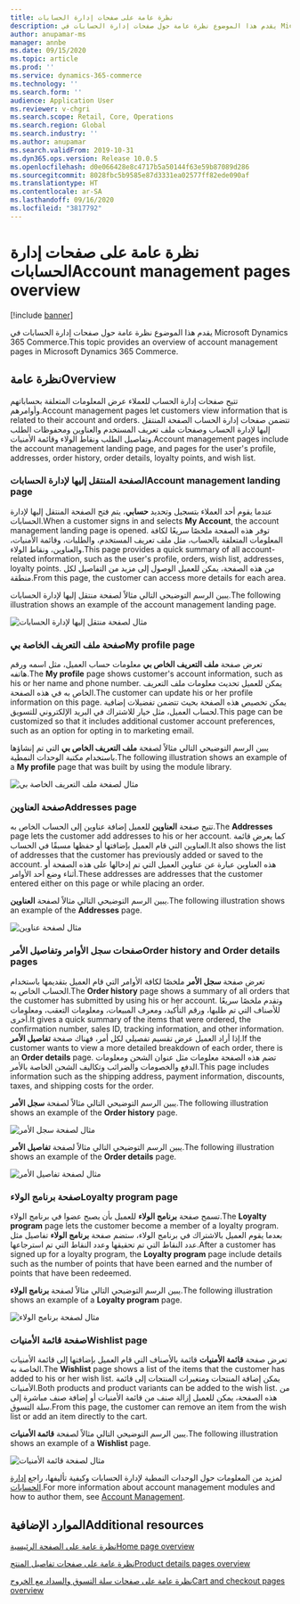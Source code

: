 ```yaml
---
title: نظرة عامة على صفحات إدارة الحسابات
description: يقدم هذا الموضوع نظرة عامة حول صفحات إدارة الحسابات في Microsoft Dynamics 365 Commerce.
author: anupamar-ms
manager: annbe
ms.date: 09/15/2020
ms.topic: article
ms.prod: ''
ms.service: dynamics-365-commerce
ms.technology: ''
ms.search.form: ''
audience: Application User
ms.reviewer: v-chgri
ms.search.scope: Retail, Core, Operations
ms.search.region: Global
ms.search.industry: ''
ms.author: anupamar
ms.search.validFrom: 2019-10-31
ms.dyn365.ops.version: Release 10.0.5
ms.openlocfilehash: d0e066428e8c4717b5a50144f63e59b87089d286
ms.sourcegitcommit: 8028fbc5b9585e87d3331ea02577ff82ede090af
ms.translationtype: HT
ms.contentlocale: ar-SA
ms.lasthandoff: 09/16/2020
ms.locfileid: "3817792"
---
```

# <a name="account-management-pages-overview"></a><span data-ttu-id="3db29-103">نظرة عامة على صفحات إدارة الحسابات</span><span class="sxs-lookup"><span data-stu-id="3db29-103">Account management pages overview</span></span>

[!include [banner](includes/banner.md)]

<span data-ttu-id="3db29-104">يقدم هذا الموضوع نظرة عامة حول صفحات إدارة الحسابات في Microsoft Dynamics 365 Commerce.</span><span class="sxs-lookup"><span data-stu-id="3db29-104">This topic provides an overview of account management pages in Microsoft Dynamics 365 Commerce.</span></span>

## <a name="overview"></a><span data-ttu-id="3db29-105">نظرة عامة</span><span class="sxs-lookup"><span data-stu-id="3db29-105">Overview</span></span>

<span data-ttu-id="3db29-106">تتيح صفحات إدارة الحساب للعملاء عرض المعلومات المتعلقة بحساباتهم وأوامرهم.</span><span class="sxs-lookup"><span data-stu-id="3db29-106">Account management pages let customers view information that is related to their account and orders.</span></span> <span data-ttu-id="3db29-107">تتضمن صفحات إدارة الحساب الصفحة المنتقل إليها لإدارة الحساب وصفحات ملف تعريف المستخدم والعناوين ومحفوظات الطلب وتفاصيل الطلب ونقاط الولاء وقائمة الأمنيات.</span><span class="sxs-lookup"><span data-stu-id="3db29-107">Account management pages include the account management landing page, and pages for the user's profile, addresses, order history, order details, loyalty points, and wish list.</span></span>

### <a name="account-management-landing-page"></a><span data-ttu-id="3db29-108">الصفحة المنتقل إليها لإدارة الحسابات</span><span class="sxs-lookup"><span data-stu-id="3db29-108">Account management landing page</span></span>

<span data-ttu-id="3db29-109">عندما يقوم أحد العملاء بتسجيل وتحديد **حسابي**، يتم فتح الصفحة المنتقل إليها لإدارة الحسابات.</span><span class="sxs-lookup"><span data-stu-id="3db29-109">When a customer signs in and selects **My Account**, the account management landing page is opened.</span></span> <span data-ttu-id="3db29-110">توفر هذه الصفحة ملخصًا سريعًا لكافة المعلومات المتعلقة بالحساب، مثل ملف تعريف المستخدم، والطلبات، وقائمة الأمنيات، والعناوين، ونقاط الولاء.</span><span class="sxs-lookup"><span data-stu-id="3db29-110">This page provides a quick summary of all account-related information, such as the user's profile, orders, wish list, addresses, loyalty points.</span></span> <span data-ttu-id="3db29-111">من هذه الصفحة، يمكن للعميل الوصول إلى مزيد من التفاصيل لكل منطقة.</span><span class="sxs-lookup"><span data-stu-id="3db29-111">From this page, the customer can access more details for each area.</span></span>

<span data-ttu-id="3db29-112">يبين الرسم التوضيحي التالي مثالاً لصفحة منتقل إليها لإدارة الحسابات.</span><span class="sxs-lookup"><span data-stu-id="3db29-112">The following illustration shows an example of the account management landing page.</span></span>

![مثال لصفحة منتقل إليها لإدارة الحسابات](./media/Account-Management.PNG)

### <a name="my-profile-page"></a><span data-ttu-id="3db29-114">صفحة ملف التعريف الخاصة بي</span><span class="sxs-lookup"><span data-stu-id="3db29-114">My profile page</span></span>

<span data-ttu-id="3db29-115">تعرض صفحة **‏‫ملف التعريف الخاص بي‬** معلومات حساب العميل، مثل اسمه ورقم هاتفه.</span><span class="sxs-lookup"><span data-stu-id="3db29-115">The **My profile** page shows customer's account information, such as his or her name and phone number.</span></span> <span data-ttu-id="3db29-116">يمكن للعميل تحديث معلومات ملف التعريف الخاص به في هذه الصفحة.</span><span class="sxs-lookup"><span data-stu-id="3db29-116">The customer can update his or her profile information on this page.</span></span> <span data-ttu-id="3db29-117">يمكن تخصيص هذه الصفحة بحيث تتضمن تفضيلات إضافية لحساب العميل، مثل خيار للاشتراك في البريد الإلكتروني للتسويق.</span><span class="sxs-lookup"><span data-stu-id="3db29-117">This page can be customized so that it includes additional customer account preferences, such as an option for opting in to marketing email.</span></span>

<span data-ttu-id="3db29-118">يبين الرسم التوضيحي التالي مثالاً لصفحة **ملف التعريف الخاص بي** التي تم إنشاؤها باستخدام مكتبة الوحدات النمطية.</span><span class="sxs-lookup"><span data-stu-id="3db29-118">The following illustration shows an example of a **My profile** page that was built by using the module library.</span></span>

![مثال لصفحة ملف التعريف الخاصة بي](./media/Account-Management-MyProfile.PNG)

### <a name="addresses-page"></a><span data-ttu-id="3db29-120">صفحة العناوين</span><span class="sxs-lookup"><span data-stu-id="3db29-120">Addresses page</span></span>

<span data-ttu-id="3db29-121">تتيح صفحة **العناوين** للعميل إضافة عناوين إلى الحساب الخاص به.</span><span class="sxs-lookup"><span data-stu-id="3db29-121">The **Addresses** page lets the customer add addresses to his or her account.</span></span> <span data-ttu-id="3db29-122">كما يعرض قائمة العناوين التي قام العميل بإضافتها أو حفظها مسبقًا في الحساب.</span><span class="sxs-lookup"><span data-stu-id="3db29-122">It also shows the list of addresses that the customer has previously added or saved to the account.</span></span> <span data-ttu-id="3db29-123">هذه العناوين عبارة عن عناوين العميل التي تم إدخالها على هذه الصفحة أو أثناء وضع أحد الأوامر.</span><span class="sxs-lookup"><span data-stu-id="3db29-123">These addresses are addresses that the customer entered either on this page or while placing an order.</span></span>

<span data-ttu-id="3db29-124">يبين الرسم التوضيحي التالي مثالاً لصفحة **العناوين**.</span><span class="sxs-lookup"><span data-stu-id="3db29-124">The following illustration shows an example of the **Addresses** page.</span></span>

![مثال لصفحة عناوين](./media/Account-Management-Address.png)

### <a name="order-history-and-order-details-pages"></a><span data-ttu-id="3db29-126">صفحات سجل الأوامر وتفاصيل الأمر</span><span class="sxs-lookup"><span data-stu-id="3db29-126">Order history and Order details pages</span></span>

<span data-ttu-id="3db29-127">تعرض صفحة **سجل الأمر** ملخصًا لكافة الأوامر التي قام العميل بتقديمها باستخدام الحساب الخاص به.</span><span class="sxs-lookup"><span data-stu-id="3db29-127">The **Order history** page shows a summary of all orders that the customer has submitted by using his or her account.</span></span> <span data-ttu-id="3db29-128">وتقدم ملخصًا سريعًا للأصناف التي تم طلبها، ورقم التأكيد، ومعرف المبيعات، ومعلومات التعقب، ومعلومات أخرى.</span><span class="sxs-lookup"><span data-stu-id="3db29-128">It gives a quick summary of the items that were ordered, the confirmation number, sales ID, tracking information, and other information.</span></span> <span data-ttu-id="3db29-129">إذا أراد العميل عرض تقسيم تفصيلي لكل أمر، فهناك صفحة **تفاصيل الأمر**.</span><span class="sxs-lookup"><span data-stu-id="3db29-129">If the customer wants to view a more detailed breakdown of each order, there is an **Order details** page.</span></span> <span data-ttu-id="3db29-130">تضم هذه الصفحة معلومات مثل عنوان الشحن ومعلومات الدفع والخصومات والضرائب وتكاليف الشحن الخاصة بالأمر.</span><span class="sxs-lookup"><span data-stu-id="3db29-130">This page includes information such as the shipping address, payment information, discounts, taxes, and shipping costs for the order.</span></span>

<span data-ttu-id="3db29-131">يبين الرسم التوضيحي التالي مثالاً لصفحة **سجل الأمر**.</span><span class="sxs-lookup"><span data-stu-id="3db29-131">The following illustration shows an example of the **Order history** page.</span></span>

![مثال لصفحة سجل الأمر](./media/Account-Management-OrderHistory.PNG)

<span data-ttu-id="3db29-133">يبين الرسم التوضيحي التالي مثالاً لصفحة **تفاصيل الأمر**.</span><span class="sxs-lookup"><span data-stu-id="3db29-133">The following illustration shows an example of the **Order details** page.</span></span>

![مثال لصفحة تفاصيل الأمر](./media/Account-Management-OrderDetails.PNG)

### <a name="loyalty-program-page"></a><span data-ttu-id="3db29-135">صفحة برنامج الولاء</span><span class="sxs-lookup"><span data-stu-id="3db29-135">Loyalty program page</span></span>

<span data-ttu-id="3db29-136">تسمح صفحة **برنامج الولاء** للعميل بأن يصبح عضوا في برنامج الولاء.</span><span class="sxs-lookup"><span data-stu-id="3db29-136">The **Loyalty program** page lets the customer become a member of a loyalty program.</span></span> <span data-ttu-id="3db29-137">بعدما يقوم العميل بالاشتراك في برنامج الولاء، ستضم صفحة **برنامج الولاء** تفاصيل مثل عدد النقاط التي تم تحقيقها وعدد النقاط التي تم استرجاعها.</span><span class="sxs-lookup"><span data-stu-id="3db29-137">After a customer has signed up for a loyalty program, the **Loyalty program** page include details such as the number of points that have been earned and the number of points that have been redeemed.</span></span>

<span data-ttu-id="3db29-138">يبين الرسم التوضيحي التالي مثالاً لصفحة **برنامج الولاء**.</span><span class="sxs-lookup"><span data-stu-id="3db29-138">The following illustration shows an example of a **Loyalty program** page.</span></span>

![مثال لصفحة برنامج الولاء](./media/Account-Management-Loyalty.PNG)

### <a name="wishlist-page"></a><span data-ttu-id="3db29-140">صفحة قائمة الأمنيات</span><span class="sxs-lookup"><span data-stu-id="3db29-140">Wishlist page</span></span>

<span data-ttu-id="3db29-141">تعرض صفحة **‏‫قائمة الأمنيات‬** قائمة بالأصناف التي قام العميل بإضافتها إلى قائمة الأمنيات الخاصة به.</span><span class="sxs-lookup"><span data-stu-id="3db29-141">The **Wishlist** page shows a list of the items that the customer has added to his or her wish list.</span></span> <span data-ttu-id="3db29-142">يمكن إضافة المنتجات ومتغيرات المنتجات إلى قائمة الأمنيات.</span><span class="sxs-lookup"><span data-stu-id="3db29-142">Both products and product variants can be added to the wish list.</span></span> <span data-ttu-id="3db29-143">من هذه الصفحة، يمكن للعميل إزالة صنف من قائمة الأمنيات أو إضافة صنف مباشرة إلى سلة التسوق.</span><span class="sxs-lookup"><span data-stu-id="3db29-143">From this page, the customer can remove an item from the wish list or add an item directly to the cart.</span></span>

<span data-ttu-id="3db29-144">يبين الرسم التوضيحي التالي مثالاً لصفحة **قائمة الأمنيات**.</span><span class="sxs-lookup"><span data-stu-id="3db29-144">The following illustration shows an example of a **Wishlist** page.</span></span>

![مثال لصفحة قائمة الأمنيات](./media/Account-Management-Wishlist.PNG)

<span data-ttu-id="3db29-146">لمزيد من المعلومات حول الوحدات النمطية لإدارة الحسابات وكيفية تأليفها، راجع [إدارة الحسابات](account-management.md).</span><span class="sxs-lookup"><span data-stu-id="3db29-146">For more information about account management modules and how to author them, see [Account Management](account-management.md).</span></span>

## <a name="additional-resources"></a><span data-ttu-id="3db29-147">الموارد الإضافية</span><span class="sxs-lookup"><span data-stu-id="3db29-147">Additional resources</span></span>

[<span data-ttu-id="3db29-148">نظرة عامة على الصفحة الرئيسية</span><span class="sxs-lookup"><span data-stu-id="3db29-148">Home page overview</span></span>](quick-tour-home-page.md)

[<span data-ttu-id="3db29-149">نظرة عامة على صفحات تفاصيل المنتج</span><span class="sxs-lookup"><span data-stu-id="3db29-149">Product details pages overview</span></span>](quick-tour-pdp.md)

[<span data-ttu-id="3db29-150">نظرة عامة على صفحات سلة التسوق والسداد مع الخروج</span><span class="sxs-lookup"><span data-stu-id="3db29-150">Cart and checkout pages overview</span></span>](quick-tour-cart-checkout.md)

